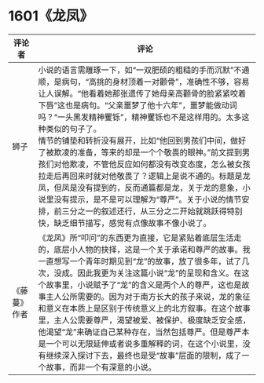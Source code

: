 # 1601《龙凤》

评论者 | 评论 |
|---|---|
狮子|小说的语言需雕琢一下，如“一双肥硕的粗糙的手而沉默”不通顺，是病句，“高挑的身材顶着一对颧骨”，准确性不够，容易让人误解。“他看着她那张遗传了她母亲高颧骨的脸紧紧咬着下唇”这也是病句。“父亲噩梦了他十六年”，噩梦能做动词吗？“一头黑发精神矍铄”，精神矍铄也不是这样用的。太多这种类似的句子了。<br/>情节的铺垫和转折没有展开，比如“他回到男孩们中间，做好了被欺凌的准备，等来的却是一个个敬畏的眼神。”前文提到男孩们对他欺凌，不管他反应如何都没有改变态度，怎么被女孩拉走后再回来时就对他敬畏了？逻辑上是说不通的。标题是龙凤，但凤是没有提到的，反而通篇都是龙，关于龙的意象，小说里没有提示，是不是可以理解为“尊严”。关于小说的情节安排，前三分之一的叙述还行，从三分之二开始就跳跃得特别快，缺乏细节描写，感觉有点像故事不像小说了。
《藤蔓》作者|《龙凤》所“叩问”的东西更为直接，它是紧贴着底层生活走的，底层小人物的抉择，这是一个关于承诺和尊严的故事。我一直想写一个青年时期见到“龙”的故事，放了很多年，试了几次，没成。因此我更为关注这篇小说“龙”的呈现和含义。在这个故事里，小说赋予了“龙”的含义是两个人的尊严，这也是故事主人公所需要的。因为对于南方长大的孩子来说，龙的象征和意义在本质上是区别于传统意义上的北方叙事。在这个故事里，主人公需要尊严，渴望被爱、被保护、极度缺乏安全感，他渴望“龙”来确证自己某种存在，当然包括尊严。但是尊严本是一个可以无限延伸或者说多重解释的词，在这个小说里，没有继续深入探讨下去，最终也是受“故事”层面的限制，成了一个故事，而非一个有深意的小说。
